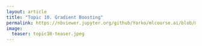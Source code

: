 ```yaml
---
layout: article
title: "Topic 10. Gradient Boosting"
permalink: https://nbviewer.jupyter.org/github/Yorko/mlcourse.ai/blob/master/jupyter_english/topic10_boosting/topic10_gradient_boosting.ipynb
image:
  teaser: topic10-teaser.jpeg
---
```



